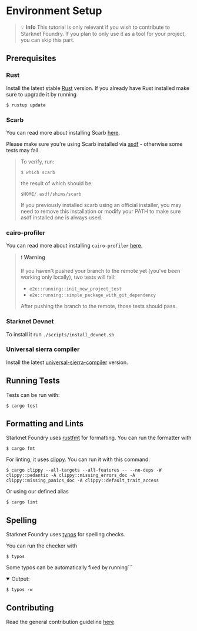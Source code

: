 # Environment Setup
> 💡 **Info**
> This tutorial is only relevant if you wish to contribute to Starknet Foundry. 
> If you plan to only use it as a tool for your project, you can skip this part.

## Prerequisites

### Rust

Install the latest stable [Rust](https://www.rust-lang.org/tools/install) version.
If you already have Rust installed make sure to upgrade it by running

```shell
$ rustup update
```

### Scarb
You can read more about installing Scarb [here](https://docs.swmansion.com/scarb/download.html).

Please make sure you're using Scarb installed via [asdf](https://asdf-vm.com/) - otherwise some tests may fail.
> To verify, run:
> 
> ```shell
> $ which scarb
> ```
> the result of which should be:
> ```shell
> $HOME/.asdf/shims/scarb
> ```
> 
> If you previously installed scarb using an official installer, you may need to remove this installation or modify your PATH to make sure asdf installed one is always used.

### cairo-profiler
You can read more
about installing `cairo-profiler` [here](https://github.com/software-mansion/cairo-profiler?tab=readme-ov-file#installation).

> ❗️ **Warning**
> 
> If you haven't pushed your branch to the remote yet (you've been working only locally), two tests will fail:
> 
> - `e2e::running::init_new_project_test`
> - `e2e::running::simple_package_with_git_dependency`
> 
> After pushing the branch to the remote, those tests should pass.

### Starknet Devnet
To install it run `./scripts/install_devnet.sh`

### Universal sierra compiler
Install the latest [universal-sierra-compiler](https://github.com/software-mansion/universal-sierra-compiler) version.



## Running Tests
Tests can be run with:

```shell
$ cargo test
```


## Formatting and Lints

Starknet Foundry uses [rustfmt](https://github.com/rust-lang/rustfmt) for formatting. You can run the formatter with

```shell
$ cargo fmt
```

For linting, it uses [clippy](https://github.com/rust-lang/rust-clippy). You can run it with this command:

```shell
$ cargo clippy --all-targets --all-features -- --no-deps -W clippy::pedantic -A clippy::missing_errors_doc -A clippy::missing_panics_doc -A clippy::default_trait_access
```

Or using our defined alias

```shell
$ cargo lint
```

## Spelling

Starknet Foundry uses [typos](https://github.com/marketplace/actions/typos-action) for spelling checks.

You can run the checker with

```shell
$ typos
```

Some typos can be automatically fixed by running```

<details open>
<summary>Output:</summary>

```shell
$ typos -w
```
</details>

## Contributing

Read the general contribution guideline [here](https://github.com/foundry-rs/starknet-foundry/blob/master/CONTRIBUTING.md)
